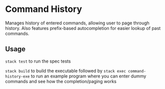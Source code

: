 # Command History

Manages history of entered commands, allowing user to page through history. Also features prefix-based autocompletion for easier lookup of past commands.

## Usage

`stack test` to run the spec tests

`stack build` to build the executable followed by `stack exec command-history-exe` to run an example program where you can enter dummy commands and see how the completion/paging works

